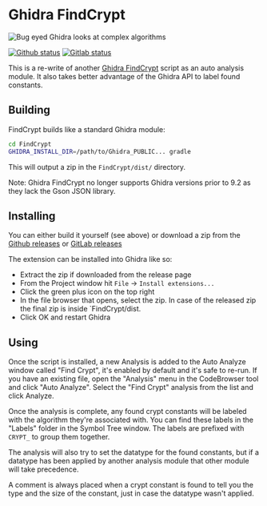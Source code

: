 # Ghidra FindCrypt
![Bug eyed Ghidra looks at complex algorithms](docs/findcrypt_logo.png)

[![Github status](https://github.com/TorgoTorgo/ghidra-findcrypt/actions/workflows/main.yml/badge.svg)](https://github.com/TorgoTorgo/ghidra-findcrypt/actions/workflows/main.yml)
[![Gitlab status](https://gitlab.com/Torgo/ghidra_findcrypt/badges/master/pipeline.svg)](https://gitlab.com/Torgo/ghidra_findcrypt/pipelines/master/latest)

This is a re-write of another [Ghidra FindCrypt](https://github.com/d3v1l401/FindCrypt-Ghidra/) script
as an auto analysis module. It also takes better advantage of the Ghidra
API to label found constants.

## Building

FindCrypt builds like a standard Ghidra module:

```bash
cd FindCrypt
GHIDRA_INSTALL_DIR=/path/to/Ghidra_PUBLIC... gradle
```

This will output a zip in the `FindCrypt/dist/` directory.

Note: Ghidra FindCrypt no longer supports Ghidra versions prior to 9.2 as they
lack the Gson JSON library.

## Installing

You can either build it yourself (see above) or download
a zip from the [Github releases](https://github.com/TorgoTorgo/ghidra-findcrypt/releases) or [GitLab releases](https://gitlab.com/Torgo/ghidra_findcrypt/-/releases)

The extension can be installed into Ghidra like so:
- Extract the zip if downloaded from the release page
- From the Project window hit `File` -> `Install extensions...`
- Click the green plus icon on the top right
- In the file browser that opens, select the zip. In case of the released zip the final zip is inside  `FindCrypt/dist.
- Click OK and restart Ghidra

## Using

Once the script is installed, a new Analysis is added to the Auto Analyze window
called "Find Crypt", it's enabled by default and it's safe to re-run. If you have
an existing file, open the "Analysis" menu in the CodeBrowser tool and click
"Auto Analyze". Select the "Find Crypt" analysis from the list and click Analyze.

Once the analysis is complete, any found crypt constants will be labeled with
the algorithm they're associated with. You can find these labels in the "Labels"
folder in the Symbol Tree window. The labels are prefixed with `CRYPT_` to group
them together.

The analysis will also try to set the datatype for the found constants, but if
a datatype has been applied by another analysis module that other module will
take precedence.

A comment is always placed when a crypt constant is found to tell you the type
and the size of the constant, just in case the datatype wasn't applied.

